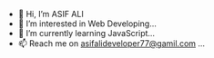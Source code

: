- 👋 Hi, I’m ASIF ALI
- 👀 I’m interested in Web Developing...
- 🌱 I’m currently learning JavaScript...
- 📫 Reach me on asifalideveloper77@gamil.com  ...

<!---
asif-code/asif-code is a ✨ special ✨ repository because its `README.md` (this file) appears on your GitHub profile.
You can click the Preview link to take a look at your changes.
--->
